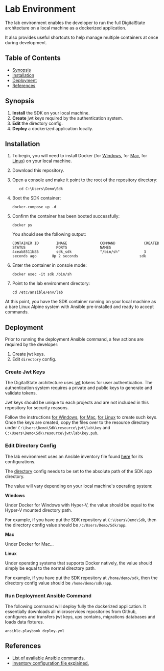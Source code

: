 # Lab Environment

The lab environment enables the developer to run the full DigitalState architecture on a local machine as a dockerized application.

It also provides useful shortcuts to help manage multiple containers at once during development.

## Table of Contents

- [Synopsis](#synopsis)
- [Installation](#installation)
- [Deployment](#deployment)
- [References](#references)

## Synopsis

1. **Install** the SDK on your local machine.
2. **Create** jwt keys required by the authentication system.
3. **Edit** the directory config.
4. **Deploy** a dockerized application locally.

## Installation

1. To begin, you will need to install Docker (for [Windows](https://www.docker.com/docker-windows), for [Mac](https://docs.docker.com/docker-for-mac), for [Linux](https://docs.docker.com/engine/installation/#server)) on your local machine.

2. Download this repository.

3. Open a console and make it point to the root of the repository directory:

   ```
      cd C:\Users\Demo\Sdk
   ```

4. Boot the SDK container:

   ```
   docker-compose up -d
   ```

5. Confirm the container has been booted successfully:

   ```
   docker ps
   ```
   
   You should see the following output:
   
   ```
   CONTAINER ID        IMAGE               COMMAND             CREATED             STATUS              PORTS               NAMES
   4ceab8511b85        sdk_sdk             "/bin/sh"           3 seconds ago       Up 2 seconds                            sdk
   ```

6. Enter the container in console mode:

   ```
   docker exec -it sdk /bin/sh
   ```

7. Point to the lab environment directory:

    ```
    cd /etc/ansible/env/lab
    ```

At this point, you have the SDK container running on your local machine as a bare Linux Alpine system with Ansible pre-installed and ready to accept commands. 

## Deployment

Prior to running the deployment Ansible command, a few actions are required by the developer:

1. Create jwt keys.
2. Edit `directory` config.

### Create Jwt Keys

The DigitalState architecture uses [jwt](https://jwt.io/introduction/) tokens for user authentication. The authentication system requires a private and public keys to generate and validate tokens. 

Jwt keys should be unique to each projects and are not included in this repository for security reasons. 

Follow the instructions [for Windows](https://www.ssh.com/ssh/putty/windows/puttygen), [for Mac](#), [for Linux](https://www.ssh.com/ssh/putty/linux/puttygen) to create such keys. Once the keys are created, copy the files over to the resource directory under `C:\Users\Demo\Sdk\resource\jwt\lab\key` and `C:\Users\Demo\Sdk\resource\jwt\lab\key.pub`. 

### Edit Directory Config

The lab environment uses an Ansible inventory file found [here](/sdk/ansible/env/lab/inventory.yml) for its configurations.

The [directory](https://github.com/DigitalState/Sdk/blob/master/sdk/ansible/env/lab/inventory.yml#L11) config needs to be set to the absolute path of the SDK app directory. 

The value will vary depending on your local machine's operating system:

**Windows**

Under Docker for Windows with Hyper-V, the value should be equal to the Hyper-V mounted directory path.

For example, if you have put the SDK repository at `C:\Users\Demo\Sdk`, then the directory config value should be `/c/Users/Demo/Sdk/app`.

**Mac**

Under Docker for Mac...

**Linux**

Under operating systems that supports Docker natively, the value should simply be equal to the normal directory path.

For example, if you have put the SDK repository at `/home/demo/sdk`, then the directory config value should be `/home/demo/sdk/app`.


### Run Deployment Ansible Command

The following command will deploy fully the dockerized application. It essentially downloads all microservices repositories from Github, configures and transfers jwt keys, ups contains, migrations databases and loads data fixtures.

```
ansible-playbook deploy.yml
```

## References

- [List of available Ansible commands.](commands.md)
- [Inventory configuration file explained.](configurations.md)

